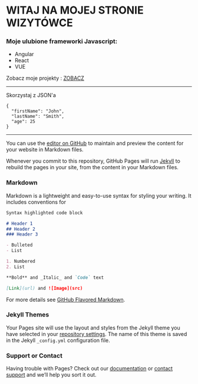 # WITAJ NA MOJEJ STRONIE WIZYTÓWCE


### Moje ulubione frameworki Javascript:
* Angular
* React 
* VUE

Zobacz moje projekty : [ZOBACZ](https://github.com/angular)


***
Skorzystaj z JSON'a 

```
{
  "firstName": "John",
  "lastName": "Smith",
  "age": 25
}
```


***
You can use the [editor on GitHub](https://github.com/wsbfrontendwroclaw/mojaWizytowka/edit/master/README.md) to maintain and preview the content for your website in Markdown files.

Whenever you commit to this repository, GitHub Pages will run [Jekyll](https://jekyllrb.com/) to rebuild the pages in your site, from the content in your Markdown files.

### Markdown

Markdown is a lightweight and easy-to-use syntax for styling your writing. It includes conventions for

```markdown
Syntax highlighted code block

# Header 1
## Header 2
### Header 3

- Bulleted
- List

1. Numbered
2. List

**Bold** and _Italic_ and `Code` text

[Link](url) and ![Image](src)
```

For more details see [GitHub Flavored Markdown](https://guides.github.com/features/mastering-markdown/).

### Jekyll Themes

Your Pages site will use the layout and styles from the Jekyll theme you have selected in your [repository settings](https://github.com/wsbfrontendwroclaw/mojaWizytowka/settings). The name of this theme is saved in the Jekyll `_config.yml` configuration file.

### Support or Contact

Having trouble with Pages? Check out our [documentation](https://help.github.com/categories/github-pages-basics/) or [contact support](https://github.com/contact) and we’ll help you sort it out.
